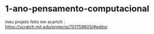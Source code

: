# 1-ano-pensamento-computacional

meu projeto feito em scartch : https://scratch.mit.edu/projects/701759603/#editor
